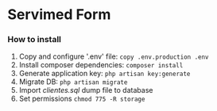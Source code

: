 # Servimed Form

### How to install
1. Copy and configure '.env' file: `copy .env.production .env`  
2. Install composer dependencies: `composer install`
3. Generate application key: `php artisan key:generate`  
4. Migrate DB: `php artisan migrate`  
5. Import *clientes.sql* dump file to database  
6. Set permissions `chmod 775 -R storage`  
